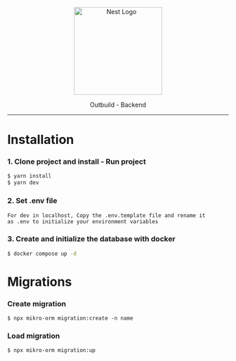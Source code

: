 
<p align="center">
  <a href="http://nestjs.com/" target="blank"><img src="https://nestjs.com/img/logo-small.svg" width="200" alt="Nest Logo" /></a>
</p>

[circleci-image]: https://img.shields.io/circleci/build/github/nestjs/nest/master?token=abc123def456
[circleci-url]: https://circleci.com/gh/nestjs/nest

  <p align="center">
    Outbuild - Backend
  </p>

<hr>

# Installation

### 1. Clone project and install - Run project

```bash
$ yarn install
$ yarn dev
```

### 2. Set .env file

```
For dev in localhost, Copy the .env.template file and rename it
as .env to initialize your environment variables
```

### 3. Create and initialize the database with docker

```bash
$ docker compose up -d
```

# Migrations

### Create migration
```
$ npx mikro-orm migration:create -n name
```
### Load migration
```
$ npx mikro-orm migration:up
```